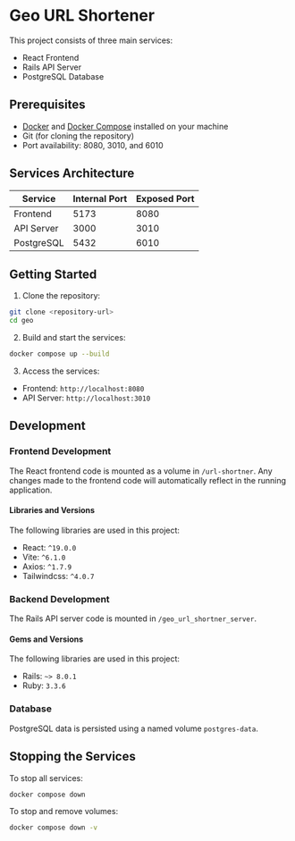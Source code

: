 # Geo URL Shortener

This project consists of three main services:
- React Frontend
- Rails API Server
- PostgreSQL Database

## Prerequisites
- [Docker](https://docs.docker.com/get-docker/) and [Docker Compose](https://docs.docker.com/compose/install/) installed on your machine
- Git (for cloning the repository)
- Port availability: 8080, 3010, and 6010

## Services Architecture

| Service    | Internal Port | Exposed Port |
|------------|---------------|--------------|
| Frontend   | 5173         | 8080         |
| API Server | 3000         | 3010         |
| PostgreSQL | 5432         | 6010         |

## Getting Started

1. Clone the repository:
```bash
git clone <repository-url>
cd geo
```

2. Build and start the services:
```bash
docker compose up --build
```
3. Access the services:
- Frontend: `http://localhost:8080`
- API Server: `http://localhost:3010`

## Development

### Frontend Development
The React frontend code is mounted as a volume in `/url-shortner`. Any changes made to the frontend code will automatically reflect in the running application.

#### Libraries and Versions

The following libraries are used in this project:

- React: `^19.0.0`
- Vite: `^6.1.0`
- Axios: `^1.7.9`
- Tailwindcss: `^4.0.7`

### Backend Development
The Rails API server code is mounted in `/geo_url_shortner_server`.

#### Gems and Versions

The following libraries are used in this project:
- Rails: `~> 8.0.1`
- Ruby: `3.3.6`

### Database
PostgreSQL data is persisted using a named volume `postgres-data`.

## Stopping the Services

To stop all services:
```bash
docker compose down
```

To stop and remove volumes:
```bash
docker compose down -v
```

